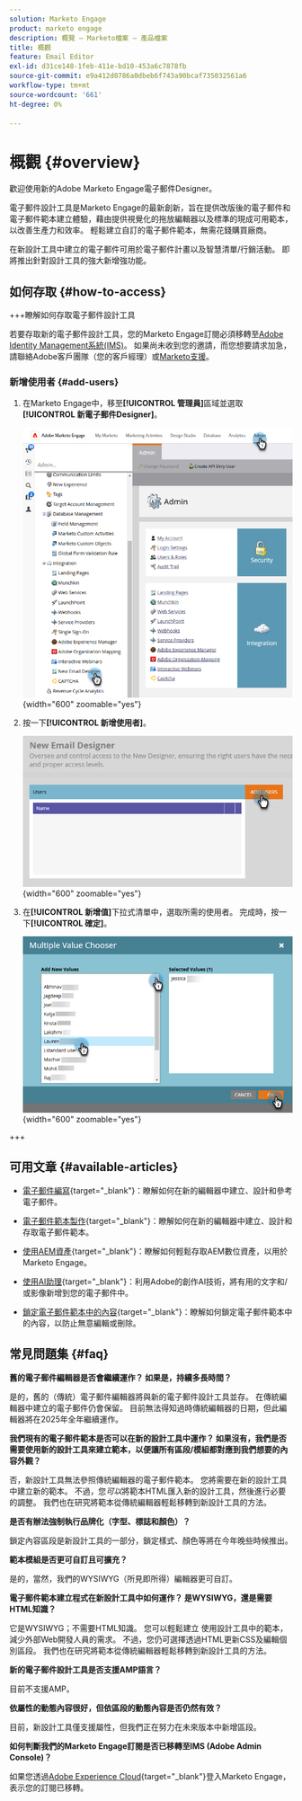 ```yaml
---
solution: Marketo Engage
product: marketo engage
description: 概覽 — Marketo檔案 — 產品檔案
title: 概觀
feature: Email Editor
exl-id: d31ce148-1feb-411e-bd10-453a6c7878fb
source-git-commit: e9a412d0786a0dbeb6f743a90bcaf735032561a6
workflow-type: tm+mt
source-wordcount: '661'
ht-degree: 0%

---
```


# 概觀 {#overview}

歡迎使用新的Adobe Marketo Engage電子郵件Designer。

電子郵件設計工具是Marketo Engage的最新創新，旨在提供改版後的電子郵件和電子郵件範本建立體驗，藉由提供視覺化的拖放編輯器以及標準的現成可用範本，以改善生產力和效率。 輕鬆建立自訂的電子郵件範本，無需花錢購買廠商。

在新設計工具中建立的電子郵件可用於電子郵件計畫以及智慧清單/行銷活動。 即將推出針對設計工具的強大新增強功能。

## 如何存取 {#how-to-access}

+++瞭解如何存取電子郵件設計工具

若要存取新的電子郵件設計工具，您的Marketo Engage訂閱必須移轉至[Adobe Identity Management系統(IMS)](https://experienceleague.adobe.com/en/docs/marketo/using/product-docs/administration/marketo-with-adobe-identity/adobe-identity-management-overview)。 如果尚未收到您的邀請，而您想要請求加急，請聯絡Adobe客戶團隊（您的客戶經理）或[Marketo支援](https://nation.marketo.com/t5/support/ct-p/Support)。

### 新增使用者 {#add-users}

1. 在Marketo Engage中，移至&#x200B;**[!UICONTROL 管理員]**&#x200B;區域並選取&#x200B;**[!UICONTROL 新電子郵件Designer]**。

   ![在管理員的左側導覽中選取新的電子郵件Designer](assets/overview-1.png){width="600" zoomable="yes"}

1. 按一下&#x200B;**[!UICONTROL 新增使用者]**。

   ![新增使用者按鈕](assets/overview-2.png){width="600" zoomable="yes"}

1. 在&#x200B;**[!UICONTROL 新增值]**&#x200B;下拉式清單中，選取所需的使用者。 完成時，按一下&#x200B;**[!UICONTROL 確定]**。

   ![從清單選擇使用者](assets/overview-3.png){width="600" zoomable="yes"}

+++

## 可用文章 {#available-articles}

* [電子郵件編寫](/help/marketo/product-docs/email-marketing/email-designer/email-authoring.md){target="_blank"}：瞭解如何在新的編輯器中建立、設計和參考電子郵件。

* [電子郵件範本製作](/help/marketo/product-docs/email-marketing/email-designer/email-template-authoring.md){target="_blank"}：瞭解如何在新的編輯器中建立、設計和存取電子郵件範本。

* [使用AEM資產](/help/marketo/product-docs/email-marketing/email-designer/aem-assets.md){target="_blank"}：瞭解如何輕鬆存取AEM數位資產，以用於Marketo Engage。

* [使用AI助理](/help/marketo/product-docs/email-marketing/email-designer/ai-assistant.md){target="_blank"}：利用Adobe的創作AI技術，將有用的文字和/或影像新增到您的電子郵件中。

* [鎖定電子郵件範本中的內容](/help/marketo/product-docs/email-marketing/email-designer/content-locking.md){target="_blank"}：瞭解如何鎖定電子郵件範本中的內容，以防止無意編輯或刪除。

## 常見問題集 {#faq}

**舊的電子郵件編輯器是否會繼續運作？ 如果是，持續多長時間？**

是的，舊的（傳統）電子郵件編輯器將與新的電子郵件設計工具並存。 在傳統編輯器中建立的電子郵件仍會保留。 目前無法得知過時傳統編輯器的日期，但此編輯器將在2025年全年繼續運作。

**我們現有的電子郵件範本是否可以在新的設計工具中運作？ 如果沒有，我們是否需要使用新的設計工具來建立範本，以便讓所有區段/模組都對應到我們想要的內容外觀？**

否，新設計工具無法參照傳統編輯器的電子郵件範本。 您將需要在新的設計工具中建立新的範本。 不過，您&#x200B;_可以_&#x200B;將範本HTML匯入新的設計工具，然後進行必要的調整。 我們也在研究將範本從傳統編輯器輕鬆移轉到新設計工具的方法。

**是否有辦法強制執行品牌化（字型、標誌和顏色）？**

鎖定內容區段是新設計工具的一部分，鎖定樣式、顏色等將在今年晚些時候推出。

**範本模組是否更可自訂且可擴充？**

是的，當然，我們的WYSIWYG（所見即所得）編輯器更可自訂。

**電子郵件範本建立程式在新設計工具中如何運作？ 是WYSIWYG，還是需要HTML知識？**

它是WYSIWYG；不需要HTML知識。 您可以輕鬆建立
使用設計工具中的範本，減少外部Web開發人員的需求。 不過，您仍可選擇透過HTML更新CSS及編輯個別區段。 我們也在研究將範本從傳統編輯器輕鬆移轉到新設計工具的方法。

**新的電子郵件設計工具是否支援AMP語言？**

目前不支援AMP。

**依屬性的動態內容很好，但依區段的動態內容是否仍然有效？**

目前，新設計工具僅支援屬性，但我們正在努力在未來版本中新增區段。

**如何判斷我們的Marketo Engage訂閱是否已移轉至IMS (Adobe Admin Console)？**

如果您透過[Adobe Experience Cloud](https://experiencecloud.adobe.com/){target="_blank"}登入Marketo Engage，表示您的訂閱已移轉。
